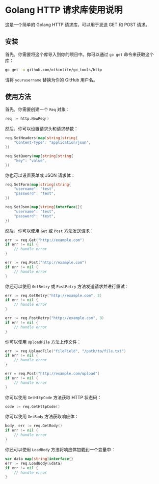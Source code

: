 # Golang HTTP 请求库使用说明

这是一个简单的 Golang HTTP 请求库，可以用于发送 GET 和 POST 请求。

## 安装

首先，你需要将这个库导入到你的项目中。你可以通过 `go get` 命令来获取这个库：

```bash
go get -u github.com/otkinlife/go_tools/http
```

请将 `yourusername` 替换为你的 GitHub 用户名。

## 使用方法

首先，你需要创建一个 `Req` 对象：

```go
req := http.NewReq()
```

然后，你可以设置请求头和请求参数：

```go
req.SetHeaders(map[string]string{
	"Content-Type": "application/json",
})

req.SetQuery(map[string]string{
	"key": "value",
})
```

你也可以设置表单或 JSON 请求体：

```go
req.SetForm(map[string]string{
	"username": "test",
	"password": "test",
})

req.SetJson(map[string]interface{}{
	"username": "test",
	"password": "test",
})
```

然后，你可以使用 `Get` 或 `Post` 方法发送请求：

```go
err := req.Get("http://example.com")
if err != nil {
	// handle error
}

err := req.Post("http://example.com")
if err != nil {
	// handle error
}
```

你还可以使用 `GetRetry` 或 `PostRetry` 方法发送请求并进行重试：

```go
err := req.GetRetry("http://example.com", 3)
if err != nil {
	// handle error
}

err := req.PostRetry("http://example.com", 3)
if err != nil {
	// handle error
}
```
你可以使用 `UploadFile` 方法上传文件：

```go
err := req.UploadFile("fileField", "/path/to/file.txt")
if err != nil {
    // handle error
}

err = req.Post("http://example.com/upload")
if err != nil {
    // handle error
}
```

你可以使用 `GetHttpCode` 方法获取 HTTP 状态码：

```go
code := req.GetHttpCode()
```

你可以使用 `GetBody` 方法获取响应体：

```go
body, err := req.GetBody()
if err != nil {
	// handle error
}
```

你还可以使用 `LoadBody` 方法将响应体加载到一个变量中：

```go
var data map[string]interface{}
err := req.LoadBody(&data)
if err != nil {
	// handle error
}
```